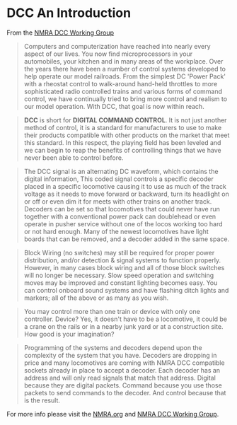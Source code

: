 # DCC An Introduction #

From the [NMRA DCC Working Group](http://www.nmra.org/dcc-working-group)

>Computers and computerization have reached into nearly every aspect of our lives. You now find microprocessors in your automobiles, your kitchen and in many areas of the workplace. Over the years there have been a number of control systems developed to help operate our model railroads. From the simplest DC 'Power Pack' with a rheostat control to walk-around hand-held throttles to more sophisticated radio controlled trains and various forms of command control, we have continually tried to bring more control and realism to our model operation. With DCC, that goal is now within reach.

>**DCC** is short for **DIGITAL COMMAND CONTROL**. It is not just another method of control, it is a standard for manufacturers to use to make their products compatible with other products on the market that meet this standard. In this respect, the playing field has been leveled and we can begin to reap the benefits of controlling things that we have never been able to control before.

>The DCC signal is an alternating DC waveform, which contains the digital information, This coded signal controls a specific decoder placed in a specific locomotive causing it to use as much of the track voltage as it needs to move forward or backward, turn its headlight on or off or even dim it for meets with other trains on another track. Decoders can be set so that locomotives that could never have run together with a conventional power pack can doublehead or even operate in pusher service without one of the locos working too hard or not hard enough. Many of the newest locomotives have light boards that can be removed, and a decoder added in the same space.

>Block Wiring (no switches) may still be required for proper power distribution, and/or detection & signal systems to function properly. However, in many cases block wiring and all of those block switches will no longer be necessary. Slow speed operation and switching moves may be improved and constant lighting becomes easy. You can control onboard sound systems and have flashing ditch lights and markers; all of the above or as many as you wish.

>You may control more than one train or device with only one controller. Device? Yes, it doesn't have to be a locomotive, it could be a crane on the rails or in a nearby junk yard or at a construction site. How good is your imagination?

>Programming of the systems and decoders depend upon the complexity of the system that you have. Decoders are dropping in price and many locomotives are coming with NMRA DCC compatible sockets already in place to accept a decoder. Each decoder has an address and will only read signals that match that address. Digital because they are digital packets. Command because you use those packets to send commands to the decoder. And control because that is the result.

For more info please visit the [NMRA.org](http://www.nmra.org) and [NMRA DCC Working Group](http://www.nmra.org/dcc-working-group).